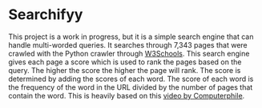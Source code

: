 # Searchifyy
This project is a work in progress, but it is a simple search engine that can handle multi-worded queries. It searches through 7,343 pages that were crawled with the Python crawler through [W3Schools](https://www.w3schools.com/). This search engine gives each page a score which is used to rank the pages based on the query. The higher the score the higher the page will rank. The score is determined by adding the scores of each word. The score of each word is the frequency of the word in the URL divided by the number of pages that contain the word. This is heavily based on this [video by Computerphile](https://www.youtube.com/watch?v=vrjAIBgxm_w).
